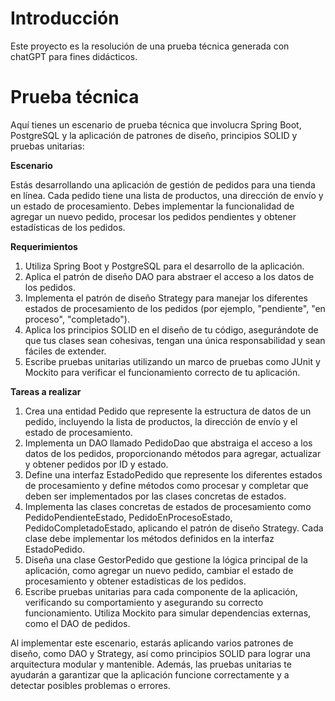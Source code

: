 # Introducción 

Este proyecto  es la resolución de una prueba técnica generada con chatGPT para fines didácticos.

# Prueba técnica

Aquí tienes un escenario de prueba técnica que involucra Spring Boot, PostgreSQL y la aplicación de patrones de diseño, principios SOLID y pruebas unitarias:

**Escenario**

Estás desarrollando una aplicación de gestión de pedidos para una tienda en línea. Cada pedido tiene una lista de productos, una dirección de envío y un estado de procesamiento. Debes implementar la funcionalidad de agregar un nuevo pedido, procesar los pedidos pendientes y obtener estadísticas de los pedidos.

**Requerimientos**

1. Utiliza Spring Boot y PostgreSQL para el desarrollo de la aplicación.
2. Aplica el patrón de diseño DAO para abstraer el acceso a los datos de los pedidos.
3. Implementa el patrón de diseño Strategy para manejar los diferentes estados de procesamiento de los pedidos (por ejemplo, "pendiente", "en proceso", "completado").
4. Aplica los principios SOLID en el diseño de tu código, asegurándote de que tus clases sean cohesivas, tengan una única responsabilidad y sean fáciles de extender.
5. Escribe pruebas unitarias utilizando un marco de pruebas como JUnit y Mockito para verificar el funcionamiento correcto de tu aplicación.


**Tareas a realizar**

1. Crea una entidad Pedido que represente la estructura de datos de un pedido, incluyendo la lista de productos, la dirección de envío y el estado de procesamiento.
2. Implementa un DAO llamado PedidoDao que abstraiga el acceso a los datos de los pedidos, proporcionando métodos para agregar, actualizar y obtener pedidos por ID y estado.
3. Define una interfaz EstadoPedido que represente los diferentes estados de procesamiento y define métodos como procesar y completar que deben ser implementados por las clases concretas de estados.
4. Implementa las clases concretas de estados de procesamiento como PedidoPendienteEstado, PedidoEnProcesoEstado, PedidoCompletadoEstado, aplicando el patrón de diseño Strategy. Cada clase debe implementar los métodos definidos en la interfaz EstadoPedido.
5. Diseña una clase GestorPedido que gestione la lógica principal de la aplicación, como agregar un nuevo pedido, cambiar el estado de procesamiento y obtener estadísticas de los pedidos.
6. Escribe pruebas unitarias para cada componente de la aplicación, verificando su comportamiento y asegurando su correcto funcionamiento. Utiliza Mockito para simular dependencias externas, como el DAO de pedidos.


Al implementar este escenario, estarás aplicando varios patrones de diseño, como DAO y Strategy, así como principios SOLID para lograr una arquitectura modular y mantenible. Además, las pruebas unitarias te ayudarán a garantizar que la aplicación funcione correctamente y a detectar posibles problemas o errores.

